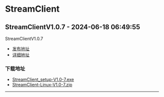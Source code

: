 # StreamClient
## StreamClientV1.0.7 - 2024-06-18 06:49:55
StreamClientV1.0.7
*  [发布地址](https://github.com/jadehh/StreamClient/releases/tag/V1.0.7)
*  [详细地址](https://github.com/jadehh/jadehh_file/releases/tag/StreamClientV1.0.7)
### 下载地址
* [StreamClient_setup-V1.0-7.exe](https://gh.ddlc.top/https://github.com/jadehh/jadehh_file/releases/download/StreamClientV1.0.7/StreamClient_setup-V1.0-7.exe)
* [StreamClient-Linux-V1.0-7.zip](https://gh.ddlc.top/https://github.com/jadehh/jadehh_file/releases/download/StreamClientV1.0.7/StreamClient-Linux-V1.0-7.zip)
----